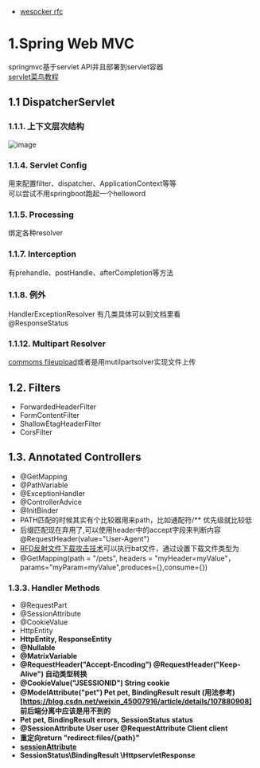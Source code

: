 
- [wesocker rfc](https://datatracker.ietf.org/doc/html/rfc6455#section-1.7)
# 1.Spring Web MVC
springmvc基于servlet API并且部署到servlet容器</br>
[servlet菜鸟教程](https://www.runoob.com/servlet/servlet-useful-resources.html)
## 1.1 DispatcherServlet
### 1.1.1. 上下文层次结构
![image](https://user-images.githubusercontent.com/51777429/120431233-cd3b3c00-c3aa-11eb-8a4a-e14a2212e16d.png)
### 1.1.4. Servlet Config
用来配置filter、dispatcher、ApplicationContext等等</br>
可以尝试不用springboot跑起一个helloword</br>
### 1.1.5. Processing
绑定各种resolver
### 1.1.7. Interception
有prehandle、postHandle、afterCompletion等方法</br>
### 1.1.8. 例外
HandlerExceptionResolver 有几类具体可以到文档里看</br>
@ResponseStatus</br>
### 1.1.12. Multipart Resolver
[commoms fileupload](https://commons.apache.org/proper/commons-fileupload/)或者是用mutilpartsolver实现文件上传</br>

## 1.2. Filters
- ForwardedHeaderFilter
- FormContentFilter
- ShallowEtagHeaderFilter
- CorsFilter
## 1.3. Annotated Controllers
- @GetMapping
- @PathVariable
- @ExceptionHandler
- @ControllerAdvice
- @InitBinder
- PATH匹配的时候其实有个比较器用来path，比如通配符/** 优先级就比较低
- 后缀匹配现在弃用了,可以使用header中的accept字段来判断内容@RequestHeader(value="User-Agent")
- [RFD反射文件下载攻击技术](https://zhuanlan.zhihu.com/p/161166505)可以执行bat文件，通过设置下载文件类型为
- @GetMapping(path = "/pets", headers = "myHeader=myValue"，params="myParam=myValue",produces={},consume={}) 
### 1.3.3. Handler Methods
- @RequestPart
- @SessionAttribute
- @CookieValue
- HttpEntity<B>
- HttpEntity<B>, ResponseEntity<B>
- @Nullable
- @MatrixVariable
- @RequestHeader("Accept-Encoding") @RequestHeader("Keep-Alive") 自动类型转换
- @CookieValue("JSESSIONID") String cookie
- @ModelAttribute("pet") Pet pet, BindingResult result (用法参考)[https://blog.csdn.net/weixin_45007916/article/details/107880908] 前后端分离中应该是用不到的
- Pet pet, BindingResult errors, SessionStatus status
- @SessionAttribute User user @RequestAttribute Client client
- 重定向return "redirect:files/{path}"
- [sessionAttribute](https://blog.csdn.net/abc997995674/article/details/80462450)
-  SessionStatus\BindingResult \HttpservletResponse


